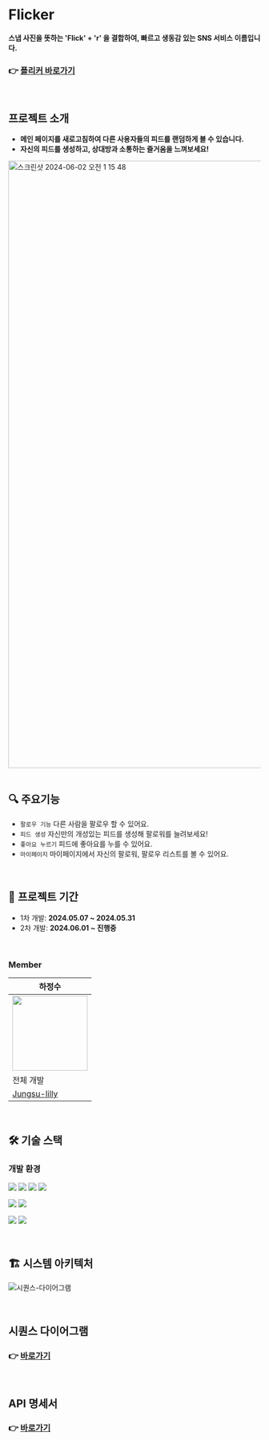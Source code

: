# Flicker
**스냅 사진을 뜻하는 'Flick' + 'r' 을 결합하여, 빠르고 생동감 있는 SNS 서비스 이름입니다.** <br> 
### 👉 [플리커 바로가기](https://a.simple-sns.link)
<br>

## 프로젝트 소개
- **메인 페이지를 새로고침하여 다른 사용자들의 피드를 랜덤하게 볼 수 있습니다.** <br>
- **자신의 피드를 생성하고, 상대방과 소통하는 즐거움을 느껴보세요!** <br> 

<img width="1214" alt="스크린샷 2024-06-02 오전 1 15 48" src="https://github.com/sns-service/.github/assets/56336436/299809db-bf71-4211-8f92-570736f43b4f">

<br>
<br>

## 🔍 주요기능

- `팔로우 기능` 다른 사람을 팔로우 할 수 있어요. <br>
- `피드 생성` 자신만의 개성있는 피드를 생성해 팔로워를 늘려보세요! <br>
- `좋아요 누르기` 피드에 좋아요를 누를 수 있어요. <br> 
- `마이페이지` 마이페이지에서 자신의 팔로워, 팔로우 리스트를 볼 수 있어요.

<br> 


## 📆 프로젝트 기간

- 1차 개발: **2024.05.07 ~ 2024.05.31**
- 2차 개발: **2024.06.01 ~ 진행중**

<br>

### Member
| 하정수 |
| ---|
| <img width="150px" src="https://avatars.githubusercontent.com/u/56336436?v=4" /> |
| 전체 개발 |
| [Jungsu-lilly](https://github.com/Jungsu-lilly) |

<br>

## 🛠️ 기술 스택
### 개발 환경
<p>
<img src="https://img.shields.io/badge/JAVA 21-007396?style=for-the-badge&logo=java&logoColor=white">
<img src="https://img.shields.io/badge/Spring Boot 3-6DB33F?style=for-the-badge&logo=Spring boot&logoColor=white">
<img src="https://img.shields.io/badge/Spring Security-6DB33F?style=for-the-badge&logo=Spring Security&logoColor=white">
<img src="https://img.shields.io/badge/Thymeleaf-6DB33F?style=for-the-badge&logo=Thymeleaf&logoColor=white">
</p>

<p>
<img src="https://img.shields.io/badge/Mysql-4479A1?style=for-the-badge&logo=mysql&logoColor=white">
<img src="https://img.shields.io/badge/Redis-DC382D?style=for-the-badge&logo=redis&logoColor=white">
</p>

<p>
<img src="https://img.shields.io/badge/EC2-FF9900?style=for-the-badge&logo=amazon-ec2&logoColor=white">
<img src="https://img.shields.io/badge/RDS-527FFF?style=for-the-badge&logo=amazon-rds&logoColor=white">
</p>

<br>

## 🏗️ 시스템 아키텍처

![시퀀스-다이어그램](https://github.com/sns-service/.github/assets/56336436/07505719-d61a-4edd-b2c6-0c0ae4a65045)

<br>

## 시퀀스 다이어그램
### 👉 [바로가기](https://github.com/sns-service/documents/blob/main/%EC%8B%9C%ED%80%80%EC%8A%A4%EB%8B%A4%EC%9D%B4%EC%96%B4%EA%B7%B8%EB%9E%A8.md)

<br>

## API 명세서
### 👉 [바로가기](https://documenter.getpostman.com/view/32540160/2sA3QzYnzm)
